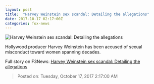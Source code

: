 ```yaml
---
layout: post
title:  "Harvey Weinstein sex scandal: Detailing the allegations"
date: 2017-10-17 02:17:00Z
categories: fox-news
---
```


![Harvey Weinstein sex scandal: Detailing the allegations](http://a57.foxnews.com/images.foxnews.com/content/fox-news/entertainment/2017/10/16/harvey-weinstein-sex-scandal-detailing-allegations/_jcr_content/article-text/article-par-11/inline_spotlight_ima/image.img.jpg/612/344/1507638108412.jpg?ve=1&tl=1)

Hollywood producer Harvey Weinstein has been accused of sexual misconduct toward women spanning decades.


Full story on F3News: [Harvey Weinstein sex scandal: Detailing the allegations](http://www.f3nws.com/n/REUtJF)

> Posted on: Tuesday, October 17, 2017 2:17:00 AM
